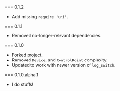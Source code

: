 === 0.1.2

* Add missing `require 'uri'`.

=== 0.1.1

* Removed no-longer-relevant dependencies.

=== 0.1.0

* Forked project.
* Removed `Device`, and `ControlPoint` complexity.
* Updated to work with newer version of `log_switch`.

=== 0.1.0.alpha.1

* I do stuffs!
